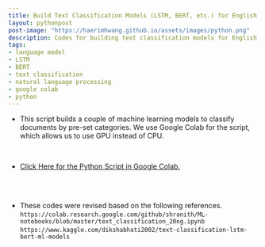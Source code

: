 ```yaml
---
title: Build Text Classification Models (LSTM, BERT, etc.) for English data
layout: pythonpost
post-image: "https://haerimhwang.github.io/assets/images/python.png"
description: Codes for building text classification models for English data
tags:
- language model 
- LSTM
- BERT
- text classification 
- natural language processing
- google colab
- python
---
```


* This script builds a couple of machine learning models to classify documents by pre-set categories. We use Google Colab for the script, which allows us to use GPU instead of CPU. <br>
<br>

* [Click Here for the Python Script in Google Colab.](https://colab.research.google.com/drive/1V1b0Y1gr9P0tG62op_wRdPnU2tP8Sv6c?usp=sharing) 
<br>
<br>

* These codes were revised based on the following references.
   `https://colab.research.google.com/github/shranith/ML-notebooks/blob/master/text_classification_20ng.ipynb`  
   `https://www.kaggle.com/dikshabhati2002/text-classification-lstm-bert-ml-models`
    
